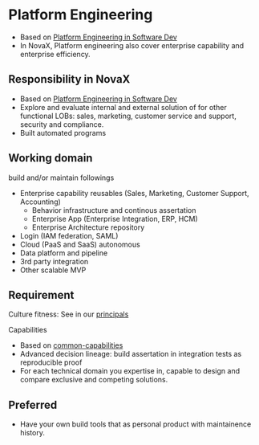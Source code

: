 # Platform Engineering
- Based on [Platform Engineering in Software Dev](https://github.com/davidkhala/As-Architect/blob/main/role/platform-engineering.md)
- In NovaX, Platform engineering also cover enterprise capability and enterprise efficiency.
## Responsibility in NovaX
- Based on [Platform Engineering in Software Dev](https://github.com/davidkhala/As-Architect/blob/main/role/platform-engineering.md)
- Explore and evaluate internal and external solution of for other functional LOBs: sales, marketing, customer service and support, security and compliance.
- Built automated programs

## Working domain
build and/or maintain followings
- Enterprise capability reusables (Sales, Marketing, Customer Support, Accounting)
  - Behavior infrastructure and continous assertation 
  - Enterprise App (Enterprise Integration, ERP, HCM)
  - Enterprise Architecture repository
- Login (IAM federation, SAML)
- Cloud (PaaS and SaaS) autonomous
- Data platform and pipeline
- 3rd party integration
- Other scalable MVP

## Requirement
Culture fitness: See in our [principals](https://github.com/novax-exchange/.github/tree/main/principals)

Capabilities
- Based on [common-capabilities](https://github.com/novax-exchange/.github/blob/main/principals/README.md#common-capabilities)
- Advanced decision lineage: build assertation in integration tests as reproducible proof
- For each technical domain you expertise in, capable to design and compare exclusive and competing solutions.

## Preferred 
- Have your own build tools that as personal product with maintainence history.
